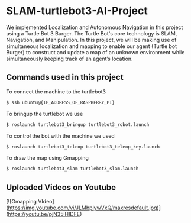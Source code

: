 # SLAM-turtlebot3-AI-Project
We implemented Localization and Autonomous Navigation in this project using a Turtle Bot 3 Burger. The Turtle Bot's core technology is SLAM, Navigation, and Manipulation. In this project, we will be making use of simultaneous localization and mapping to enable our agent (Turtle bot Burger) to construct and update a map of an unknown environment while simultaneously keeping track of an agent’s location.

## Commands used in this project
To connect the machine to the turtlebot3 
```sh
$ ssh ubuntu@{IP_ADDRESS_OF_RASPBERRY_PI}
```

To bringup the turtlebot we use
```sh
$ roslaunch turtlebot3_bringup turtlebot3_robot.launch
```

To control the bot with the machine we used 
```sh
$ roslaunch turtlebot3_teleop turtlebot3_teleop_key.launch
```

To draw the map using Gmapping 
```sh
$ roslaunch turtlebot3_slam turtlebot3_slam.launch
```
## Uploaded Videos on Youtube 
[![Gmapping VIdeo]
(https://img.youtube.com/vi/JLMbpiywVxQ/maxresdefault.jpg)]
(https://youtu.be/pjN35iHIDFE)
